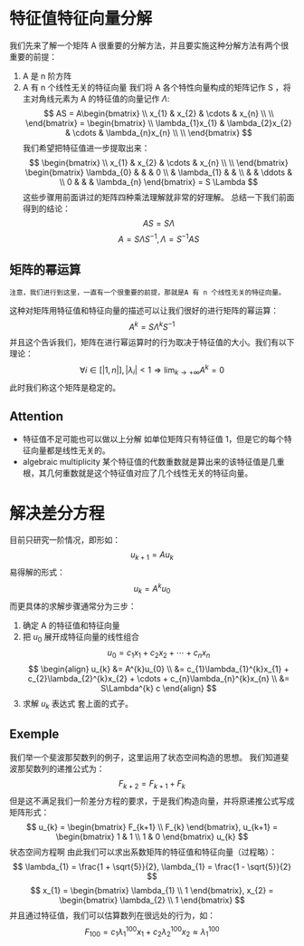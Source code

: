 # 特征值特征向量分解
我们先来了解一个矩阵 A 很重要的分解方法，并且要实施这种分解方法有两个很重要的前提：
1. A 是 n 阶方阵
2. A 有 n 个线性无关的特征向量
我们将 A 各个特性向量构成的矩阵记作 S ，将主对角线元素为 A 的特征值的向量记作 $\Lambda$:
$$
AS = 
A\begin{bmatrix}
\\
x_{1} & x_{2} & \cdots & x_{n} \\
\\
\end{bmatrix}
=
\begin{bmatrix}
\\
\lambda_{1}x_{1} & \lambda_{2}x_{2} & \cdots & \lambda_{n}x_{n} \\
\\
\end{bmatrix}
$$
我们希望把特征值进一步提取出来：
$$
\begin{bmatrix}
\\
x_{1} & x_{2} & \cdots & x_{n} \\
\\
\end{bmatrix}
\begin{bmatrix}
\lambda_{0} & & & 0 \\
 & \lambda_{1} & &  \\
&  & \ddots & \\
0 & & & \lambda_{n}
\end{bmatrix}
= S \Lambda
$$
	这些步骤用前面讲过的矩阵四种乘法理解就非常的好理解。
总结一下我们前面得到的结论：
$$
AS = S\Lambda
$$
$$
A = S\Lambda S^{-1}, \Lambda = S^{-1}A S
$$
## 矩阵的幂运算
	注意，我们进行到这里，一直有一个很重要的前提，那就是A 有 n 个线性无关的特征向量。
这种对矩阵用特征值和特征向量的描述可以让我们很好的进行矩阵的幂运算：
$$
A^{k} = S \Lambda^{k} S^{-1}
$$
并且这个告诉我们，矩阵在进行幂运算时的行为取决于特征值的大小。我们有以下理论：
$$
\forall i \in [|1, n|],|\lambda_{i}| < 1 \Rightarrow \lim_{k\rightarrow +\infty}A^{k} = 0
$$
此时我们称这个矩阵是稳定的。
## Attention
- 特征值不足可能也可以做以上分解
如单位矩阵只有特征值 1，但是它的每个特征向量都是线性无关的。
- algebraic multiplicity
某个特征值的代数重数就是算出来的该特征值是几重根，其几何重数就是这个特征值对应了几个线性无关的特征向量。

# 解决差分方程
目前只研究一阶情况，即形如：
$$
u_{k+1} = Au_{k}
$$
易得解的形式：
$$
u_{k} = A^{k}u_{0}
$$
而更具体的求解步骤通常分为三步：
1. 确定 A 的特征值和特征向量
2. 把 $u_{0}$ 展开成特征向量的线性组合
$$
u_{0} = c_{1}x_{1} + c_{2}x_{2} + \cdots + c_{n}x_{n}
$$
$$
\begin{align}
u_{k} &= A^{k}u_{0} \\
&= c_{1}\lambda_{1}^{k}x_{1} + c_{2}\lambda_{2}^{k}x_{2} + \cdots + c_{n}\lambda_{n}^{k}x_{n} \\
&= S\Lambda^{k} c
\end{align}
$$
3. 求解 $u_{k}$ 表达式
套上面的式子。
## Exemple
我们举一个斐波那契数列的例子，这里运用了状态空间构造的思想。
我们知道斐波那契数列的递推公式为：
$$
F_{k+2} = F_{k+1} + F_{k}
$$
但是这不满足我们一阶差分方程的要求，于是我们构造向量，并将原递推公式写成矩阵形式：
$$
u_{k} =
\begin{bmatrix}
F_{k+1} \\
F_{k}
\end{bmatrix},
u_{k+1} = 
\begin{bmatrix}
1 & 1 \\
1 & 0
\end{bmatrix}
u_{k}
$$
	状态空间方程啊
由此我们可以求出系数矩阵的特征值和特征向量（过程略）：
$$
\lambda_{1} = \frac{1 + \sqrt{5}}{2}, \lambda_{1} = \frac{1 - \sqrt{5}}{2}
$$
$$
x_{1} =
\begin{bmatrix}
\lambda_{1} \\
1
\end{bmatrix},
x_{2} =
\begin{bmatrix}
\lambda_{2} \\
1
\end{bmatrix}
$$
并且通过特征值，我们可以估算数列在很远处的行为，如：
$$
F_{100} = c_{1}\lambda_{1}^{100}x_{1} + c_{2}\lambda_{2}^{100}x_{2} \approx \lambda_{1}^{100}
$$
